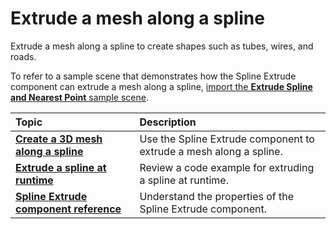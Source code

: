 # Extrude a mesh along a spline

Extrude a mesh along a spline to create shapes such as tubes, wires, and roads.

To refer to a sample scene that demonstrates how the Spline Extrude component can extrude a mesh along a spline, [import the **Extrude Spline and Nearest Point** sample scene](index.md#import-splines-samples). 

| **Topic**             | **Description**         |
| :-------------------- | :----------------------- |
| **[Create a 3D mesh along a spline](extrude-mesh.md)**    | Use the Spline Extrude component to extrude a mesh along a spline. |
| **[Extrude a spline at runtime](extrude-runtime.md)** | Review a code example for extruding a spline at runtime. |
| **[Spline Extrude component reference](extrude-component.md)**  | Understand the properties of the Spline Extrude component.  |
